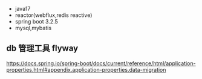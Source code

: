 - java17
- reactor(webflux,redis reactive)
- spring boot 3.2.5
- mysql,mybatis

## db 管理工具 flyway 
https://docs.spring.io/spring-boot/docs/current/reference/html/application-properties.html#appendix.application-properties.data-migration

